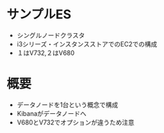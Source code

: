 # サンプルES

- シングルノードクラスタ
- i3シリーズ・インスタンスストアでのEC2での構成
- １はV732,２はV680

# 概要

- データノードを1台という概念で構成
- Kibanaがデータノードへ
- V680とV732でオプションが違うため注意